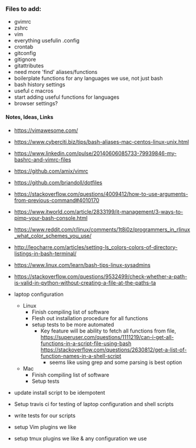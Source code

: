 ### Files to add:  
- gvimrc  
- zshrc  
- vim  
- everything usefulin .config  
- crontab  
- gitconfig  
- gitignore  
- gitattributes  
- need more 'find' aliases/functions
- boilerplate functions for any languages we use, not just bash  
- bash history settings  
- useful c macros  
- start adding useful functions for languages  
- browser settings?

#### Notes, Ideas, Links
- https://vimawesome.com/
- https://www.cyberciti.biz/tips/bash-aliases-mac-centos-linux-unix.html
- https://www.linkedin.com/pulse/20140606085733-79939846-my-bashrc-and-vimrc-files
- https://github.com/amix/vimrc
- https://github.com/briandoll/dotfiles
- https://stackoverflow.com/questions/4009412/how-to-use-arguments-from-previous-command#4010170
- https://www.itworld.com/article/2833199/it-management/3-ways-to-pimp-your-bash-console.html
- https://www.reddit.com/r/linux/comments/1t8i0z/programmers_in_rlinux_what_color_schemes_you_use/
- http://leocharre.com/articles/setting-ls_colors-colors-of-directory-listings-in-bash-terminal/
- https://www.linux.com/learn/bash-tips-linux-sysadmins
- https://stackoverflow.com/questions/9532499/check-whether-a-path-is-valid-in-python-without-creating-a-file-at-the-paths-ta


- laptop configuration
    - Linux
        - Finish compiling list of software
        - Flesh out installation procedure for all functions
        - setup tests to be more automated
            - Key feature will be ability to fetch all functions from file,
                https://superuser.com/questions/1111219/can-i-get-all-functions-in-a-script-file-using-bash
                https://stackoverflow.com/questions/2630812/get-a-list-of-function-names-in-a-shell-script
                - seems like using grep and some parsing is best option
    - Mac
        - Finish compiling list of software
        - Setup tests
- update install script to be idempotent
- Setup travis ci for testing of laptop configuration and shell scripts
- write tests for our scripts
- setup Vim plugins we like
- setup tmux plugins we like & any configuration we use
